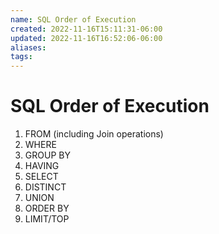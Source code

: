 ```yaml
---
name: SQL Order of Execution
created: 2022-11-16T15:11:31-06:00
updated: 2022-11-16T16:52:06-06:00
aliases: 
tags: 
---
```

# SQL Order of Execution

1.  FROM (including Join operations)
2.  WHERE
3.  GROUP BY
4.  HAVING
5.  SELECT
6.  DISTINCT
7.  UNION
8.  ORDER BY
9.  LIMIT/TOP

